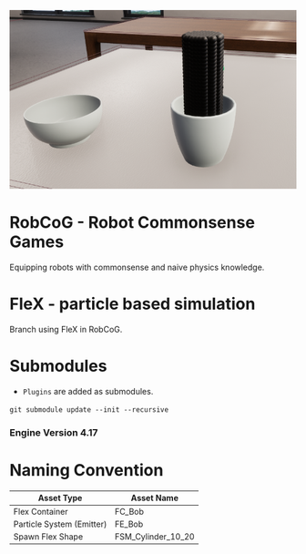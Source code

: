 ![Alt text](Documentation/Img/FleX.PNG "FleX example")

# RobCoG - **Rob**ot **Co**mmonsense **G**ames 

Equipping robots with commonsense and naive physics knowledge.

# FleX - particle based simulation

Branch using FleX in RobCoG.

# Submodules

 * ```Plugins``` are added as submodules.

```git submodule update --init --recursive```

### Engine Version 4.17 

# Naming Convention

| Asset Type               | Asset Name                                                 |
| -----------------------  | ---------------------------------------------------------- |
| Flex Container           | FC_Bob                                                     |
| Particle System (Emitter)| FE_Bob                                                     |
| Spawn Flex Shape         | FSM_Cylinder_10_20                                         |
